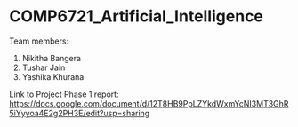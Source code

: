 # COMP6721_Artificial_Intelligence

Team members:
  1. Nikitha Bangera
  2. Tushar Jain
  3. Yashika Khurana
  
  Link to Project Phase 1 report: https://docs.google.com/document/d/12T8HB9PpLZYkdWxmYcNI3MT3GhR5iYyyoa4E2g2PH3E/edit?usp=sharing
